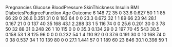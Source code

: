 Pregnancies	Glucose	BloodPressure	SkinThickness	Insulin	BMI	DiabetesPedigreeFunction	Age	Outcome
6	148	72	35	0	33.6	0.627	50	1
1	85	66	29	0	26.6	0.351	31	0
8	183	64	0	0	23.3	0.672	32	1
1	89	66	23	94	28.1	0.167	21	0
0	137	40	35	168	43.1	2.288	33	1
5	116	74	0	0	25.6	0.201	30	0
3	78	50	32	88	31	0.248	26	1
10	115	0	0	0	35.3	0.134	29	0
2	197	70	45	543	30.5	0.158	53	1
8	125	96	0	0	0	0.232	54	1
4	110	92	0	0	37.6	0.191	30	0
10	168	74	0	0	38	0.537	34	1
10	139	80	0	0	27.1	1.441	57	0
1	189	60	23	846	30.1	0.398	59	1
